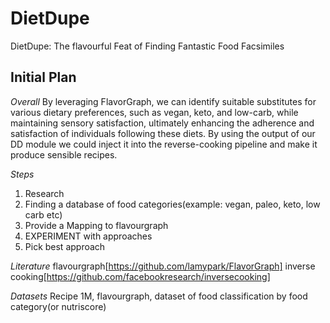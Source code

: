 # DietDupe
DietDupe: The flavourful Feat of Finding Fantastic Food Facsimiles

## Initial Plan

*Overall*
By leveraging FlavorGraph, we can identify suitable substitutes for various dietary preferences, such as vegan, keto, and low-carb, while maintaining sensory satisfaction, ultimately enhancing the adherence and satisfaction of individuals following these diets. By using the output of our DD module we could inject it into the reverse-cooking pipeline and make it produce sensible recipes.

*Steps*
1. Research
2. Finding a database of food categories(example: vegan, paleo, keto, low carb etc) 
3. Provide a Mapping to flavourgraph 
4. EXPERIMENT with approaches 
5. Pick best approach

*Literature*
flavourgraph[https://github.com/lamypark/FlavorGraph]
inverse cooking[https://github.com/facebookresearch/inversecooking]

*Datasets*
Recipe 1M, 
flavourgraph, 
dataset of food classification by food category(or nutriscore)


